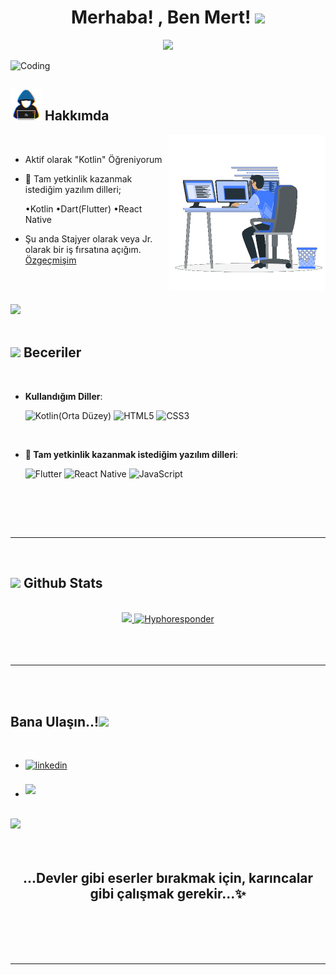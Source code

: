 
<h1 align="center"><b>Merhaba! , Ben Mert! </b><img src="https://media.giphy.com/media/hvRJCLFzcasrR4ia7z/giphy.gif" width="35"></h1>
<!--  -->
<p align="center">
  <a href="https://github.com/DenverCoder1/readme-typing-svg"><img src="https://readme-typing-svg.herokuapp.com?							      font=Time+New+Roman&color=cyan&size=25&center=true&vCenter=true&width=600&height=100&lines=Profilime+Hoş+Geldin!..&hearts;++;Android+Developer;Kotlin;Flutter;Yeni+Şeyler+Öğrenmeyi+Çok+Seviyorum..<3"></a>
</p>
<img align="right+bottom" alt="Coding" width="350" src="https://media.tenor.com/rePDfDWO3XoAAAAd/hacking.gif">	

<br>



	
## <picture><img src = "https://github.com/0xAbdulKhalid/0xAbdulKhalid/raw/main/assets/mdImages/about_me.gif" width = 50px></picture> **Hakkımda**

<picture> <img align="right" src="https://github.com/0xAbdulKhalid/0xAbdulKhalid/raw/main/assets/mdImages/Right_Side.gif" width = 250px></picture>

<br>

- Aktif olarak "Kotlin" Öğreniyorum
- 🌱 Tam yetkinlik kazanmak istediğim yazılım dilleri;

   •Kotlin
   •Dart(Flutter)
   •React Native
- Şu anda Stajyer olarak veya Jr. olarak bir iş fırsatına açığım. [Özgeçmişim](https://drive.google.com/file/d/1OY6vMXBilBE4BJsk5sE4HJV-Y2iWgf7D/view?usp=sharing)

<br><br>

<img src="https://user-images.githubusercontent.com/73097560/115834477-dbab4500-a447-11eb-908a-139a6edaec5c.gif"><br><br>

## <img src="https://media2.giphy.com/media/QssGEmpkyEOhBCb7e1/giphy.gif?cid=ecf05e47a0n3gi1bfqntqmob8g9aid1oyj2wr3ds3mg700bl&rid=giphy.gif" width ="25"><b> Beceriler</b>
<br>

<p align="center">

- **Kullandığım Diller**:
    
    ![Kotlin(Orta Düzey)](https://img.shields.io/badge/Kotlin-0095D5?&style=for-the-badge&logo=kotlin&logoColor=white)
    ![HTML5](https://img.shields.io/badge/HTML5%20-%23E34F26.svg?style=for-the-badge&logo=html5&logoColor=white)
    ![CSS3](https://img.shields.io/badge/CSS%20-%231572B6.svg?style=for-the-badge&logo=css3&logoColor=white)

<br>   
    
- **🌱 Tam yetkinlik kazanmak istediğim yazılım dilleri**:

   ![Flutter](https://img.shields.io/badge/Flutter-02569B?style=for-the-badge&logo=flutter&logoColor=white)
   ![React Native](https://img.shields.io/badge/React_Native-20232A?style=for-the-badge&logo=react&logoColor=61DAFB)
   ![JavaScript](https://img.shields.io/badge/JavaScript%20-%23F7DF1E.svg?style=for-the-badge&logo=javascript&logoColor=black)

<br>


</p>

<br>
<br>

-----

<br>


## <img src="https://media.giphy.com/media/iY8CRBdQXODJSCERIr/giphy.gif" width="35"><b> Github Stats </b>
<br>

<div align="center">

<a href="https://github.com/0xabdulkhalid/">
  <img src="https://github-readme-stats.vercel.app/api?username=0xabdulkhalid&include_all_commits=true&count_private=true&show_icons=true&line_height=20&title_color=7A7ADB&icon_color=2234AE&text_color=D3D3D3&bg_color=0,000000,130F40" width="450"/>
  <img src="https://github-readme-stats.vercel.app/api/top-langs?username=0xabdulkhalid&show_icons=true&locale=en&layout=compact&line_height=20&title_color=7A7ADB&icon_color=2234AE&text_color=D3D3D3&bg_color=0,000000,130F40" width="375"  alt="Hyphoresponder"/>

</a>
</div>

<br>
<br>
<br>

-----

<br>
<br>

## <b> Bana Ulaşın..!</b><img src="https://github.com/Hyphoresponder/Hyphoresponder/raw/main/assets/mdImages/handshake.gif" width ="80">
<br>
<div align='left'>

<ul>

<li>
<a href="https://linkedin.com/in/mertcuman" target="_blank">
<img src="https://img.shields.io/badge/linkedin:  Hyphoresponder-%2300acee.svg?color=405DE6&style=for-the-badge&logo=linkedin&logoColor=white" alt=linkedin style="margin-bottom: 5px;"/>
</a>
</li>

<br>


<li>
<a href="mailto:ozdemir_mert@hbv.edu.tr" target="_blank">
<img src="https://img.shields.io/badge/gmail:  Hyphoresponder-%23EA4335.svg?style=for-the-badge&logo=gmail&logoColor=white" t=mail style="margin-bottom: 5px;" />
</a>
</li>
	
</ul>
</div>

<br>
<img src="https://user-images.githubusercontent.com/73097560/115834477-dbab4500-a447-11eb-908a-139a6edaec5c.gif">
<br>
<br>
<br>

<div align='center'>

## <b>...Devler gibi eserler bırakmak için, karıncalar gibi çalışmak gerekir...✨</b>

</div>
<br>
<br>
<br>
<br>

---

<br>

